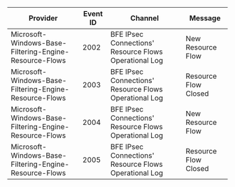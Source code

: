 Provider                                                |  Event ID  |  Channel                                                |  Message
--------------------------------------------------------|------------|---------------------------------------------------------|----------------------
Microsoft-Windows-Base-Filtering-Engine-Resource-Flows  |  2002      |  BFE IPsec Connections' Resource Flows Operational Log  |  New Resource Flow
Microsoft-Windows-Base-Filtering-Engine-Resource-Flows  |  2003      |  BFE IPsec Connections' Resource Flows Operational Log  |  Resource Flow Closed
Microsoft-Windows-Base-Filtering-Engine-Resource-Flows  |  2004      |  BFE IPsec Connections' Resource Flows Operational Log  |  New Resource Flow
Microsoft-Windows-Base-Filtering-Engine-Resource-Flows  |  2005      |  BFE IPsec Connections' Resource Flows Operational Log  |  Resource Flow Closed